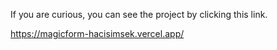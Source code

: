 If you are curious, you can see the project by clicking this link.  

https://magicform-hacisimsek.vercel.app/

